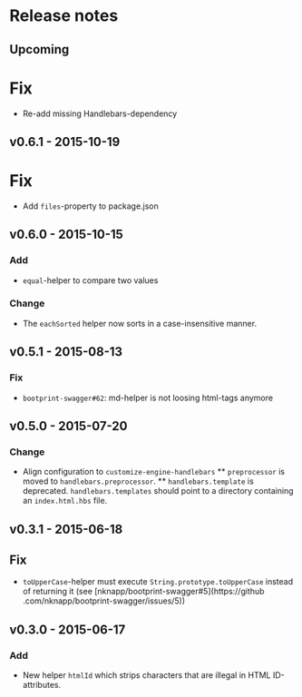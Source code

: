 # Release notes

## Upcoming

# Fix

* Re-add missing Handlebars-dependency

## v0.6.1 - 2015-10-19

# Fix

* Add `files`-property to package.json

## v0.6.0 - 2015-10-15 

### Add

* `equal`-helper to compare two values

### Change 

* The `eachSorted` helper now sorts in a case-insensitive manner. 

## v0.5.1 - 2015-08-13
### Fix

* `bootprint-swagger#62`: md-helper is not loosing html-tags anymore

## v0.5.0 - 2015-07-20
### Change

* Align configuration to `customize-engine-handlebars`
** `preprocessor` is moved to `handlebars.preprocessor`.
** `handlebars.template` is deprecated. `handlebars.templates` should point to a 
    directory containing an `index.html.hbs` file.
    

## v0.3.1 - 2015-06-18
## Fix

- `toUpperCase`-helper must execute `String.prototype.toUpperCase` instead of returning it (see [nknapp/bootprint-swagger#5](https://github
.com/nknapp/bootprint-swagger/issues/5))

## v0.3.0 - 2015-06-17
### Add

- New helper `htmlId` which strips characters that are illegal in HTML ID-attributes.
